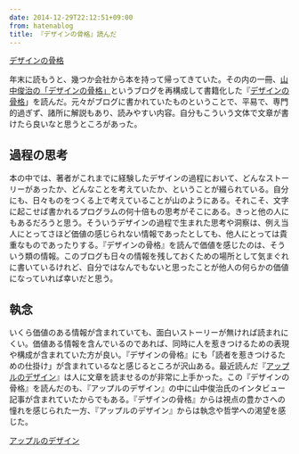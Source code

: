 ```yaml
---
date: 2014-12-29T22:12:51+09:00
from: hatenablog
title: 『デザインの骨格』読んだ
---
```

[デザインの骨格](http://www.amazon.co.jp/exec/obidos/ASIN/482226470X/r7kamura07-22/)

年末に読もうと、幾つか会社から本を持って帰ってきていた。その内の一冊、[山中俊治の「デザインの骨格」](http://lleedd.com/blog/)というブログを再構成して書籍化した『[デザインの骨格](http://www.amazon.co.jp/dp/482226470X/r7kamura07-22)」を読んだ。元々がブログに書かれていたものということで、平易で、専門的過ぎず、諸所に解説もあり、読みやすい内容。自分もこういう文体で文章が書けたら良いなと思うところがあった。

## 過程の思考

本の中では、著者がこれまでに経験したデザインの過程において、どんなストーリーがあったか、どんなことを考えていたか、ということが綴られている。自分にも、日々ものをつくる上で考えていることが山のようにある。それこそ、文字に起こせば書かれるプログラムの何十倍もの思考がそこにある。きっと他の人にもあるだろうと思う。そういうデザインの過程で生まれた思考や洞察は、例え当人にとってさほど価値の感じられない情報であったとしても、他人にとっては貴重なものであったりする。『デザインの骨格』を読んで価値を感じたのは、そういう類の情報。このブログも日々の情報を残しておくための場所として気まぐれに書いているけれど、自分ではなんでもないと思ったことが他人の何らかの価値になっていれば幸いだと思う。

## 執念

いくら価値のある情報が含まれていても、面白いストーリーが無ければ読まれにくい。価値ある情報を含んでいるのであれば、同時に人を惹きつけるための表現や構成が含まれていた方が良い。『デザインの骨格』にも「読者を惹きつけるための仕掛け」が含まれているなと感じるところが沢山ある。最近読んだ『[アップルのデザイン](http://www.amazon.co.jp/dp/4822264769/r7kamura07-22)』は人に文章を読ませるのが非常に上手かった。この『デザインの骨格』を読んだのも、『アップルのデザイン』の中に山中俊治氏のインタビュー記事が含まれていたからでもある。『デザインの骨格』からは視点の豊かさへの憧れを感じられた一方、『アップルのデザイン』からは執念や哲学への渇望を感じた。

[アップルのデザイン](http://www.amazon.co.jp/exec/obidos/ASIN/4822264769/r7kamura07-22/)